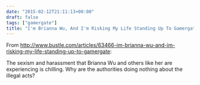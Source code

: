 ```yaml
---
date: "2015-02-12T21:11:13+00:00"
draft: false
tags: ["gamergate"]
title: "I'm Brianna Wu, And I'm Risking My Life Standing Up To Gamergate | Bustle"
---
```

From http://www.bustle.com/articles/63466-im-brianna-wu-and-im-risking-my-life-standing-up-to-gamergate:

The sexism and harassment that Brianna Wu and others like her are experiencing is chilling. Why are the authorities doing nothing about the illegal acts?
